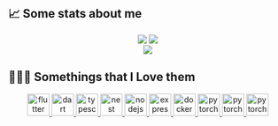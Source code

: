 ## &#x1f4c8; Some stats about me
 <p align="center">
 <img src=https://github-readme-stats.vercel.app/api?username=mohsenzad&bg_color=191b1f&title_color=FFE569&text_color=46D1FD&line_height=20 />
 	  <img src=https://github-profile-trophy.vercel.app/?username=mohsenzad&theme=onedark&row=1 />
  <br/>
  <img src=https://github-readme-stats.vercel.app/api/top-langs/?username=mohsenzad&layout=compact&bg_color=191b1f&title_color=46D1FD&text_color=fff />

 ## 👨🏻‍💻 Somethings that I Love them

<p align="center"> 
      <a href="https://www.python.org" target="_blank"> <img src="https://kalebujordan.dev/content/images/2021/04/icons8-python.svg" alt="flutter" width="40" height="40"/> </a>  
  <a href="https://html.spec.whatwg.org" target="_blank"> <img src="https://upload.wikimedia.org/wikipedia/commons/thumb/6/61/HTML5_logo_and_wordmark.svg/2048px-HTML5_logo_and_wordmark.svg.png" alt="dart" width="40" height="40"/> </a>
          <a href="https://www.w3.org/TR/CSS/#css" target="_blank"> <img src="https://upload.wikimedia.org/wikipedia/commons/thumb/3/3d/CSS.3.svg/1200px-CSS.3.svg.png" alt="typescript" width="40" height="40"/> </a>  
    <a href="https://nestjs.com/" target="_blank"> <img src="https://www.vectorlogo.zone/logos/nestjs/nestjs-icon.svg" alt="nest" width="40" height="40"/> </a>
       <a href="https://nodejs.org/" target="_blank"> <img src="https://www.vectorlogo.zone/logos/nodejs/nodejs-icon.svg" alt="nodejs" width="40" height="40"/> </a>
   <a href="https://expressjs.com/" target="_blank"> <img src="https://www.vectorlogo.zone/logos/expressjs/expressjs-icon.svg" alt="express" width="40" height="40"/> </a> 
     <a href="https://www.docker.com/" target="_blank"> <img src="https://www.vectorlogo.zone/logos/docker/docker-icon.svg" alt="docker" width="40" height="40"/> </a> 
    <a href="https://www.linux.org/" target="_blank"> <img src="https://www.vectorlogo.zone/logos/linux/linux-icon.svg" alt="pytorch" width="40" height="40"/> </a> 
     <a href="https://getfedora.org/" target="_blank"> <img src="https://www.vectorlogo.zone/logos/getfedora/getfedora-icon.svg" alt="pytorch" width="40" height="40"/> </a> 
<a href="https://ubuntu.com/" target="_blank"> <img src="https://www.vectorlogo.zone/logos/ubuntu/ubuntu-icon.svg" alt="pytorch" width="40" height="40"/> </a>  <br>
 <p>
   
  </p>
